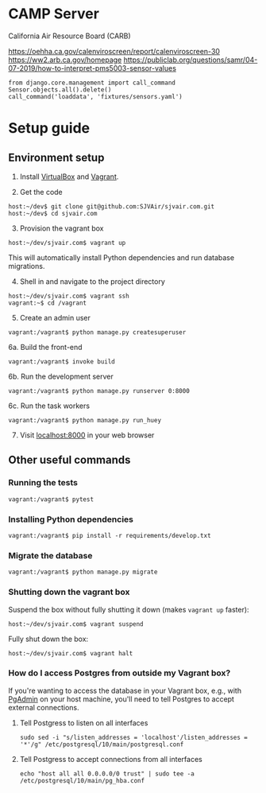 CAMP Server
===========

California Air Resource Board (CARB)

https://oehha.ca.gov/calenviroscreen/report/calenviroscreen-30
https://ww2.arb.ca.gov/homepage
https://publiclab.org/questions/samr/04-07-2019/how-to-interpret-pms5003-sensor-values

```
from django.core.management import call_command
Sensor.objects.all().delete()
call_command('loaddata', 'fixtures/sensors.yaml')
```

# Setup guide

## Environment setup

1. Install [VirtualBox](https://www.virtualbox.org/) and [Vagrant](https://www.vagrantup.com/).

2. Get the code

```
host:~/dev$ git clone git@github.com:SJVAir/sjvair.com.git
host:~/dev$ cd sjvair.com
```

3. Provision the vagrant box

```
host:~/dev/sjvair.com$ vagrant up
```

This will automatically install Python dependencies and run database migrations.

4. Shell in and navigate to the project directory

```
host:~/dev/sjvair.com$ vagrant ssh
vagrant:~$ cd /vagrant
```

5. Create an admin user

```
vagrant:/vagrant$ python manage.py createsuperuser
```

6a. Build the front-end

```
vagrant:/vagrant$ invoke build
```

6b. Run the development server

```
vagrant:/vagrant$ python manage.py runserver 0:8000
```

6c. Run the task workers

```
vagrant:/vagrant$ python manage.py run_huey
```

7. Visit [localhost:8000](http://localhost:8000) in your web browser

## Other useful commands

### Running the tests

```
vagrant:/vagrant$ pytest
```

### Installing Python dependencies

```
vagrant:/vagrant$ pip install -r requirements/develop.txt
```

### Migrate the database

```
vagrant:/vagrant$ python manage.py migrate
```

### Shutting down the vagrant box

Suspend the box without fully shutting it down (makes `vagrant up` faster):

```
host:~/dev/sjvair.com$ vagrant suspend
```

Fully shut down the box:

```
host:~/dev/sjvair.com$ vagrant halt
```

### How do I access Postgres from outside my Vagrant box?

If you're wanting to access the database in your Vagrant box, e.g., with
[PgAdmin](https://www.pgadmin.org/) on your host machine, you'll need
to tell Postgres to accept external connections.

1. Tell Postgress to listen on all interfaces

    ```
    sudo sed -i "s/listen_addresses = 'localhost'/listen_addresses = '*'/g" /etc/postgresql/10/main/postgresql.conf
    ```
2. Tell Postgress to accept connections from all interfaces
    ```
    echo "host all all 0.0.0.0/0 trust" | sudo tee -a /etc/postgresql/10/main/pg_hba.conf
    ```
